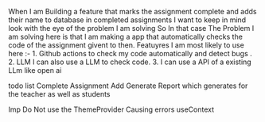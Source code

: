 When I am Building a feature that marks the assignment complete and adds their name to database in completed assignments I want to keep in mind look with the eye of the problem I am solving
So In that case The Problem I am solving here is that I am making a app that automatically checks the code of the assignment givent to then.
 Featuyres I am most likely to use here :-
     1. Github actions to check my code automatically and detect bugs .
     2. LLM I can also use a LLM to check code.
     3. I can use a API of a existing LLm like open ai 

todo list 
Complete Assignment
Add Generate Report which generates for the teacher as well as students


Imp Do Not use the ThemeProvider Causing errors useContext 